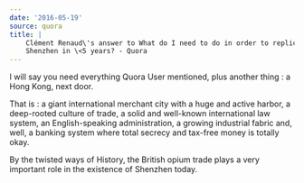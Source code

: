 ```yaml
---
date: '2016-05-19'
source: quora
title: |
    Clément Renaud\'s answer to What do I need to do in order to replicate
    Shenzhen in \<5 years? - Quora
---
```


I will say you need everything Quora User mentioned, plus another thing
: a Hong Kong, next door.

That is : a giant international merchant city with a huge and active
harbor, a deep-rooted culture of trade, a solid and well-known
international law system, an English-speaking administration, a growing
industrial fabric and, well, a banking system where total secrecy and
tax-free money is totally okay.

By the twisted ways of History, the British opium trade plays a very
important role in the existence of Shenzhen today.
